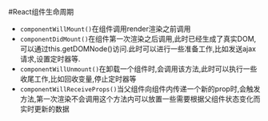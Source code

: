 #React组件生命周期

- `componentWillMount()`在组件调用render渲染之前调用
- `componentDidMount()`在组件第一次渲染之后调用,此时已经生成了真实DOM,可以通过this.getDOMNode()访问.此时可以进行一些准备工作,比如发送ajax请求,设置定时器等.
- `componentWillUnmount()`在卸载一个组件时,会调用该方法,此时可以执行一些收尾工作,比如回收变量,停止定时器等
- `componentWillReceiveProps()`当父组件向组件内传递一个新的prop时,会触发方法,第一次渲染不会调用这个方法内可以放置一些需要根据父组件状态变化而实时更新的数据
